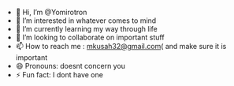 - 👋 Hi, I’m @Yomirotron
- 👀 I’m interested in whatever comes to mind
- 🌱 I’m currently learning my way through life
- 💞️ I’m looking to collaborate on important stuff
- 📫 How to reach me : mkusah32@gmail.com( and make sure it is important
- 😄 Pronouns: doesnt concern you
- ⚡ Fun fact: I dont have one

<!---
Yomirotron/Yomirotron is a ✨ special ✨ repository because its `README.md` (this file) appears on your GitHub profile.
You can click the Preview link to take a look at your changes.
--->
